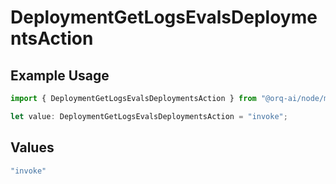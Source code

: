 # DeploymentGetLogsEvalsDeploymentsAction

## Example Usage

```typescript
import { DeploymentGetLogsEvalsDeploymentsAction } from "@orq-ai/node/models/operations";

let value: DeploymentGetLogsEvalsDeploymentsAction = "invoke";
```

## Values

```typescript
"invoke"
```